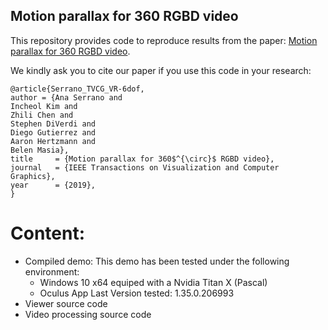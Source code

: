 ## Motion parallax for 360 RGBD video

This repository provides code to reproduce results from the paper: [Motion parallax for 360 RGBD video](https://ana-serrano.github.io/projects/VR-6dof.html).

We kindly ask you to cite our paper if you use this code in your research: 

```
@article{Serrano_TVCG_VR-6dof,
author = {Ana Serrano and
Incheol Kim and
Zhili Chen and
Stephen DiVerdi and
Diego Gutierrez and			  
Aaron Hertzmann and
Belen Masia},
title     = {Motion parallax for 360$^{\circ}$ RGBD video},
journal   = {IEEE Transactions on Visualization and Computer Graphics},
year      = {2019},
}
```

# Content:

- Compiled demo:
	This demo has been tested under the following environment:
	- Windows 10 x64 equiped with a Nvidia Titan X (Pascal)
	- Oculus App Last Version tested: 1.35.0.206993
- Viewer source code
- Video processing source code 
